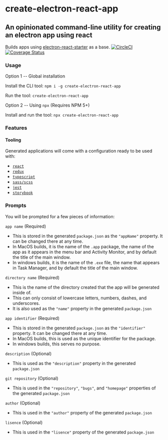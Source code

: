 
# create-electron-react-app
## An opinionated command-line utility for creating an electron app using react

Builds apps using [electron-react-starter](https://github.com/kgroat/electron-react-starter) as a base.
[![CircleCI](https://circleci.com/gh/kgroat/electron-react-starter.svg?style=shield)](https://circleci.com/gh/kgroat/workflows/electron-react-starter)
[![Coverage Status](https://coveralls.io/repos/github/kgroat/electron-react-starter/badge.svg)](https://coveralls.io/github/kgroat/electron-react-starter)

### Usage
Option 1 -- Global installation

Install the CLI tool:
`npm i -g create-electron-react-app`

Run the tool:
`create-electron-react-app`

Option 2 -- Using `npx` (Requires NPM 5+)

Install and run the tool:
`npx create-electron-react-app`

### Features
#### Tooling
Generated applications will come with a configuration ready to be used with:
* [`react`](https://facebook.github.io/react/)
* [`redux`](http://redux.js.org/)
* [`typescript`](https://www.typescriptlang.org/)
* [`sass/scss`](http://sass-lang.com/)
* [`jest`](https://facebook.github.io/jest/)
* [`storybook`](https://storybook.js.org/)

#### 

### Prompts
You will be prompted for a few pieces of information:

`app name` (Required)
* This is stored in the generated `package.json` as the `"appName"` property.  It can be changed there at any time.
* In MacOS builds, it is the name of the `.app` package, the name of the app as it appears in the menu bar and Activity Monitor, and by default the title of the main window.
* In windows builds, it is the name of the `.exe` file, the name that appears in Task Manager, and by default the title of the main window.

`directory name` (Required)
* This is the name of the directory created that the app will be generated inside of.
* This can only consist of lowercase letters, numbers, dashes, and underscores.
* It is also used as the `"name"` property in the generated `package.json`

`app identifier` (Required)
* This is stored in the generated `package.json` as the `"identifier"` property.  It can be changed there at any time.
* In MacOS builds, this is used as the unique identifier for the package.
* In windows builds, this serves no purpose.

`description` (Optional)
* This is used as the `"description"` property in the generated `package.json`

`git repository` (Optional)
* This is used in the `"repository"`, `"bugs"`, and `"homepage"` properties of the generated `package.json`

`author` (Optional)
* This is used in the `"author"` property of the generated `package.json`

`lisence` (Optional)
* This is used in the `"lisence"` property of the generated `package.json`
